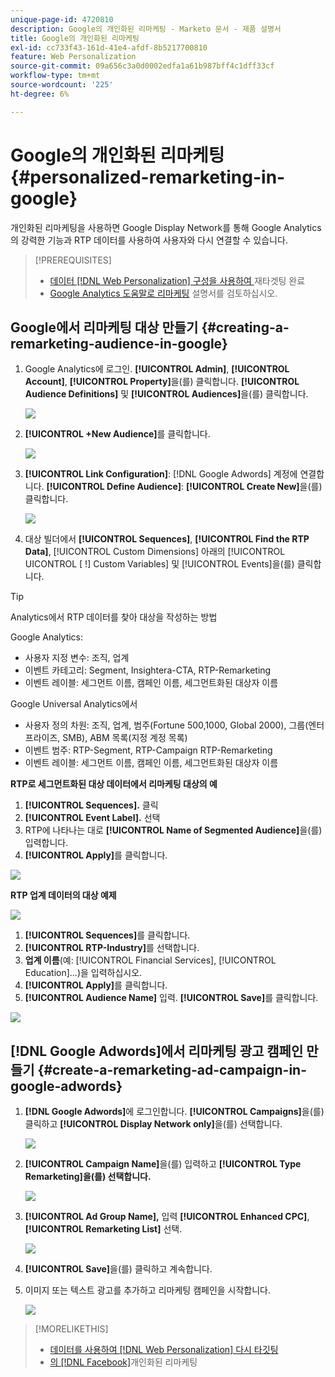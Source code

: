```yaml
---
unique-page-id: 4720810
description: Google의 개인화된 리마케팅 - Marketo 문서 - 제품 설명서
title: Google의 개인화된 리마케팅
exl-id: cc733f43-161d-41e4-afdf-8b5217700810
feature: Web Personalization
source-git-commit: 09a656c3a0d0002edfa1a61b987bff4c1dff33cf
workflow-type: tm+mt
source-wordcount: '225'
ht-degree: 6%

---
```


# Google의 개인화된 리마케팅 {#personalized-remarketing-in-google}

개인화된 리마케팅을 사용하면 Google Display Network를 통해 Google Analytics의 강력한 기능과 RTP 데이터를 사용하여 사용자와 다시 연결할 수 있습니다.

>[!PREREQUISITES]
>
>* [데이터 [!DNL Web Personalization]  구성을 사용하여 ](/help/marketo/product-docs/web-personalization/website-retargeting/retargeting-with-web-personalization-data.md)재타겟팅 완료
>* [Google Analytics 도움말로 리마케팅](https://support.google.com/analytics/topic/2611283?hl=en&ref_topic=3413645) 설명서를 검토하십시오.

## Google에서 리마케팅 대상 만들기 {#creating-a-remarketing-audience-in-google}

1. Google Analytics에 로그인. **[!UICONTROL Admin]**, **[!UICONTROL Account]**, **[!UICONTROL Property]**&#x200B;을(를) 클릭합니다. **[!UICONTROL Audience Definitions]** 및 **[!UICONTROL Audiences]**&#x200B;을(를) 클릭합니다.

   ![](assets/remarketing-ga-screenshots.jpg)

1. **[!UICONTROL +New Audience]**&#x200B;를 클릭합니다.

   ![](assets/image2015-1-15-17-3a26-3a40.png)

1. **[!UICONTROL Link Configuration]**: [!DNL Google Adwords] 계정에 연결합니다. **[!UICONTROL Define Audience]**: **[!UICONTROL Create New]**&#x200B;을(를) 클릭합니다.

   ![](assets/image2015-1-15-17-3a32-3a4.png)

1. 대상 빌더에서 **[!UICONTROL Sequences]**, **[!UICONTROL Find the RTP Data]**, [!UICONTROL Custom Dimensions] 아래의 [!UICONTROL UICONTROL [ !] Custom Variables] 및 [!UICONTROL Events]을(를) 클릭합니다.

>[!TIP]
>
>Analytics에서 RTP 데이터를 찾아 대상을 작성하는 방법
>
>Google Analytics:
>
>* 사용자 지정 변수: 조직, 업계
>* 이벤트 카테고리: Segment, Insightera-CTA, RTP-Remarketing
>* 이벤트 레이블: 세그먼트 이름, 캠페인 이름, 세그먼트화된 대상자 이름
>
>Google Universal Analytics에서
>
>* 사용자 정의 차원: 조직, 업계, 범주(Fortune 500,1000, Global 2000), 그룹(엔터프라이즈, SMB), ABM 목록(지정 계정 목록)
>* 이벤트 범주: RTP-Segment, RTP-Campaign RTP-Remarketing
>* 이벤트 레이블: 세그먼트 이름, 캠페인 이름, 세그먼트화된 대상자 이름

**RTP로 세그먼트화된 대상 데이터에서 리마케팅 대상의 예**

1. **[!UICONTROL Sequences].** 클릭
1. **[!UICONTROL Event Label].** 선택
1. RTP에 나타나는 대로 **[!UICONTROL Name of Segmented Audience]**&#x200B;을(를) 입력합니다.
1. **[!UICONTROL Apply]**&#x200B;를 클릭합니다.

![](assets/image2015-2-10-14-3a51-3a43.png)

**RTP 업계 데이터의 대상 예제**

![](assets/image2015-1-15-17-3a36-3a5.png)

1. **[!UICONTROL Sequences]**&#x200B;를 클릭합니다.
1. **[!UICONTROL RTP-Industry]**&#x200B;를 선택합니다.
1. **업계 이름**(예: [!UICONTROL Financial Services], [!UICONTROL Education]...)을 입력하십시오.
1. **[!UICONTROL Apply]**&#x200B;를 클릭합니다.
1. **[!UICONTROL Audience Name]** 입력. **[!UICONTROL Save]**&#x200B;를 클릭합니다.

![](assets/image2015-1-15-18-3a29-3a16.png)

## [!DNL Google Adwords]에서 리마케팅 광고 캠페인 만들기 {#create-a-remarketing-ad-campaign-in-google-adwords}

1. **[!DNL Google Adwords]**&#x200B;에 로그인합니다. **[!UICONTROL Campaigns]**&#x200B;을(를) 클릭하고 **[!UICONTROL Display Network only]**&#x200B;을(를) 선택합니다.

   ![](assets/image2015-1-15-18-3a31-3a58.png)

1. **[!UICONTROL Campaign Name]**&#x200B;을(를) 입력하고 **[!UICONTROL Type Remarketing]을(를) 선택합니다.**

   ![](assets/image2015-1-15-18-3a35-3a7.png)

1. **[!UICONTROL Ad Group Name],** 입력 **[!UICONTROL Enhanced CPC]**, **[!UICONTROL Remarketing List]** 선택.

   ![](assets/image2015-1-15-18-3a51-3a57.png)

1. **[!UICONTROL Save]**&#x200B;을(를) 클릭하고 계속합니다.
1. 이미지 또는 텍스트 광고를 추가하고 리마케팅 캠페인을 시작합니다.

   ![](assets/image2015-1-15-18-3a47-3a21.png)

>[!MORELIKETHIS]
>
>* [데이터를 사용하여  [!DNL Web Personalization] 다시 타깃팅](/help/marketo/product-docs/web-personalization/website-retargeting/retargeting-with-web-personalization-data.md)
>* [의  [!DNL Facebook]](/help/marketo/product-docs/web-personalization/website-retargeting/personalized-remarketing-in-facebook.md)개인화된 리마케팅
